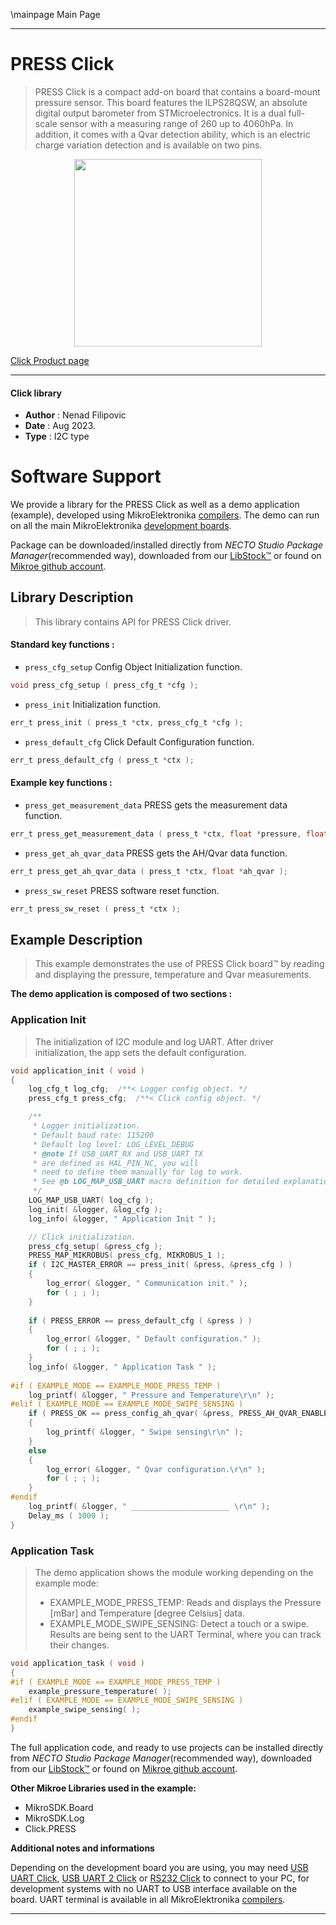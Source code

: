 \mainpage Main Page

---
# PRESS Click

> PRESS Click is a compact add-on board that contains a board-mount pressure sensor. This board features the ILPS28QSW, an absolute digital output barometer from STMicroelectronics. It is a dual full-scale sensor with a measuring range of 260 up to 4060hPa. In addition, it comes with a Qvar detection ability, which is an electric charge variation detection and is available on two pins.

<p align="center">
  <img src="https://download.mikroe.com/images/click_for_ide/press_click.png" height=300px>
</p>

[Click Product page](https://www.mikroe.com/press-click)

---


#### Click library

- **Author**        : Nenad Filipovic
- **Date**          : Aug 2023.
- **Type**          : I2C type


# Software Support

We provide a library for the PRESS Click
as well as a demo application (example), developed using MikroElektronika
[compilers](https://www.mikroe.com/necto-studio).
The demo can run on all the main MikroElektronika [development boards](https://www.mikroe.com/development-boards).

Package can be downloaded/installed directly from *NECTO Studio Package Manager*(recommended way), downloaded from our [LibStock&trade;](https://libstock.mikroe.com) or found on [Mikroe github account](https://github.com/MikroElektronika/mikrosdk_click_v2/tree/master/clicks).

## Library Description

> This library contains API for PRESS Click driver.

#### Standard key functions :

- `press_cfg_setup` Config Object Initialization function.
```c
void press_cfg_setup ( press_cfg_t *cfg );
```

- `press_init` Initialization function.
```c
err_t press_init ( press_t *ctx, press_cfg_t *cfg );
```

- `press_default_cfg` Click Default Configuration function.
```c
err_t press_default_cfg ( press_t *ctx );
```

#### Example key functions :

- `press_get_measurement_data` PRESS gets the measurement data function.
```c
err_t press_get_measurement_data ( press_t *ctx, float *pressure, float *temperature );
```

- `press_get_ah_qvar_data` PRESS gets the AH/Qvar data function.
```c
err_t press_get_ah_qvar_data ( press_t *ctx, float *ah_qvar );
```

- `press_sw_reset` PRESS software reset function.
```c
err_t press_sw_reset ( press_t *ctx );

```

## Example Description

> This example demonstrates the use of PRESS Click board™ by reading and displaying
> the pressure, temperature and Qvar measurements.

**The demo application is composed of two sections :**

### Application Init

> The initialization of I2C module and log UART.
> After driver initialization, the app sets the default configuration.

```c
void application_init ( void ) 
{
    log_cfg_t log_cfg;  /**< Logger config object. */
    press_cfg_t press_cfg;  /**< Click config object. */

    /** 
     * Logger initialization.
     * Default baud rate: 115200
     * Default log level: LOG_LEVEL_DEBUG
     * @note If USB_UART_RX and USB_UART_TX 
     * are defined as HAL_PIN_NC, you will 
     * need to define them manually for log to work. 
     * See @b LOG_MAP_USB_UART macro definition for detailed explanation.
     */
    LOG_MAP_USB_UART( log_cfg );
    log_init( &logger, &log_cfg );
    log_info( &logger, " Application Init " );

    // Click initialization.
    press_cfg_setup( &press_cfg );
    PRESS_MAP_MIKROBUS( press_cfg, MIKROBUS_1 );
    if ( I2C_MASTER_ERROR == press_init( &press, &press_cfg ) ) 
    {
        log_error( &logger, " Communication init." );
        for ( ; ; );
    }
    
    if ( PRESS_ERROR == press_default_cfg ( &press ) )
    {
        log_error( &logger, " Default configuration." );
        for ( ; ; );
    }
    log_info( &logger, " Application Task " );
    
#if ( EXAMPLE_MODE == EXAMPLE_MODE_PRESS_TEMP )
    log_printf( &logger, " Pressure and Temperature\r\n" );
#elif ( EXAMPLE_MODE == EXAMPLE_MODE_SWIPE_SENSING )
    if ( PRESS_OK == press_config_ah_qvar( &press, PRESS_AH_QVAR_ENABLE ) )
    {
        log_printf( &logger, " Swipe sensing\r\n" );
    }
    else
    {
        log_error( &logger, " Qvar configuration.\r\n" );
        for ( ; ; );
    }
#endif
    log_printf( &logger, " ______________________ \r\n" );
    Delay_ms ( 1000 );
}
```

### Application Task

> The demo application shows the module working depending on the example mode:
> - EXAMPLE_MODE_PRESS_TEMP: Reads and displays the Pressure [mBar] and Temperature [degree Celsius] data.
> - EXAMPLE_MODE_SWIPE_SENSING: Detect a touch or a swipe.
> Results are being sent to the UART Terminal, where you can track their changes.

```c
void application_task ( void ) 
{
#if ( EXAMPLE_MODE == EXAMPLE_MODE_PRESS_TEMP )
    example_pressure_temperature( );
#elif ( EXAMPLE_MODE == EXAMPLE_MODE_SWIPE_SENSING )
    example_swipe_sensing( );
#endif
}
```

The full application code, and ready to use projects can be installed directly from *NECTO Studio Package Manager*(recommended way), downloaded from our [LibStock&trade;](https://libstock.mikroe.com) or found on [Mikroe github account](https://github.com/MikroElektronika/mikrosdk_click_v2/tree/master/clicks).

**Other Mikroe Libraries used in the example:**

- MikroSDK.Board
- MikroSDK.Log
- Click.PRESS

**Additional notes and informations**

Depending on the development board you are using, you may need
[USB UART Click](https://www.mikroe.com/usb-uart-click),
[USB UART 2 Click](https://www.mikroe.com/usb-uart-2-click) or
[RS232 Click](https://www.mikroe.com/rs232-click) to connect to your PC, for
development systems with no UART to USB interface available on the board. UART
terminal is available in all MikroElektronika
[compilers](https://shop.mikroe.com/compilers).

---
